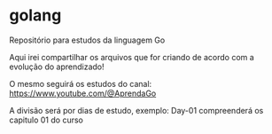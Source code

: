 # golang
Repositório para estudos da linguagem Go

Aqui irei compartilhar os arquivos que for criando de acordo com a evolução do aprendizado!

O mesmo seguirá os estudos do canal: https://www.youtube.com/@AprendaGo

A divisão será por dias de estudo, exemplo: Day-01 compreenderá os capitulo 01 do curso
